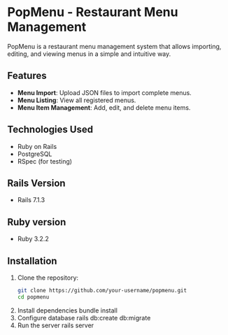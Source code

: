 # PopMenu - Restaurant Menu Management

PopMenu is a restaurant menu management system that allows importing, editing, and viewing menus in a simple and intuitive way.

## Features

- **Menu Import**: Upload JSON files to import complete menus.
- **Menu Listing**: View all registered menus.
- **Menu Item Management**: Add, edit, and delete menu items.

## Technologies Used

- Ruby on Rails
- PostgreSQL
- RSpec (for testing)

## Rails Version

- Rails 7.1.3

## Ruby version

- Ruby 3.2.2

## Installation

1. Clone the repository:
   ```bash
   git clone https://github.com/your-username/popmenu.git
   cd popmenu
2. Install dependencies
   bundle install
3. Configure database
   rails db:create db:migrate
4. Run the server
   rails server
